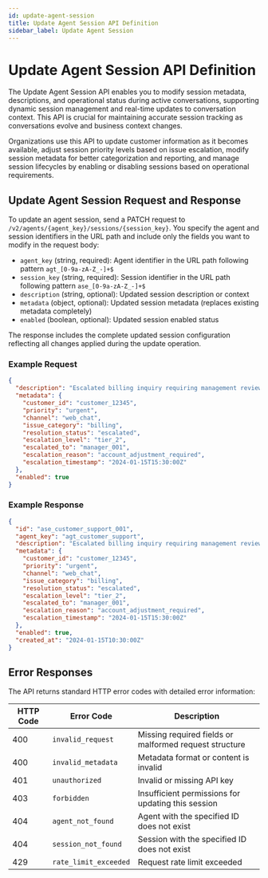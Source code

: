 ```yaml
---
id: update-agent-session
title: Update Agent Session API Definition
sidebar_label: Update Agent Session
---
```


# Update Agent Session API Definition

The Update Agent Session API enables you to modify session metadata, descriptions, and operational status during active conversations, supporting dynamic session management and real-time updates to conversation context. This API is crucial for maintaining accurate session tracking as conversations evolve and business context changes.

Organizations use this API to update customer information as it becomes available, adjust session priority levels based on issue escalation, modify session metadata for better categorization and reporting, and manage session lifecycles by enabling or disabling sessions based on operational requirements.

## Update Agent Session Request and Response

To update an agent session, send a PATCH request to `/v2/agents/{agent_key}/sessions/{session_key}`. You specify the agent and session identifiers in the URL path and include only the fields you want to modify in the request body:

- `agent_key` (string, required): Agent identifier in the URL path following pattern `agt_[0-9a-zA-Z_-]+$`
- `session_key` (string, required): Session identifier in the URL path following pattern `ase_[0-9a-zA-Z_-]+$`
- `description` (string, optional): Updated session description or context
- `metadata` (object, optional): Updated session metadata (replaces existing metadata completely)
- `enabled` (boolean, optional): Updated session enabled status

The response includes the complete updated session configuration reflecting all changes applied during the update operation.

### Example Request

```json
{
  "description": "Escalated billing inquiry requiring management review and account adjustment",
  "metadata": {
    "customer_id": "customer_12345",
    "priority": "urgent",
    "channel": "web_chat",
    "issue_category": "billing",
    "resolution_status": "escalated",
    "escalation_level": "tier_2",
    "escalated_to": "manager_001",
    "escalation_reason": "account_adjustment_required",
    "escalation_timestamp": "2024-01-15T15:30:00Z"
  },
  "enabled": true
}
```

### Example Response

```json
{
  "id": "ase_customer_support_001",
  "agent_key": "agt_customer_support",
  "description": "Escalated billing inquiry requiring management review and account adjustment",
  "metadata": {
    "customer_id": "customer_12345",
    "priority": "urgent",
    "channel": "web_chat",
    "issue_category": "billing",
    "resolution_status": "escalated",
    "escalation_level": "tier_2",
    "escalated_to": "manager_001",
    "escalation_reason": "account_adjustment_required",
    "escalation_timestamp": "2024-01-15T15:30:00Z"
  },
  "enabled": true,
  "created_at": "2024-01-15T10:30:00Z"
}
```

## Error Responses

The API returns standard HTTP error codes with detailed error information:

| HTTP Code | Error Code | Description |
|-----------|------------|-------------|
| 400 | `invalid_request` | Missing required fields or malformed request structure |
| 400 | `invalid_metadata` | Metadata format or content is invalid |
| 401 | `unauthorized` | Invalid or missing API key |
| 403 | `forbidden` | Insufficient permissions for updating this session |
| 404 | `agent_not_found` | Agent with the specified ID does not exist |
| 404 | `session_not_found` | Session with the specified ID does not exist |
| 429 | `rate_limit_exceeded` | Request rate limit exceeded |